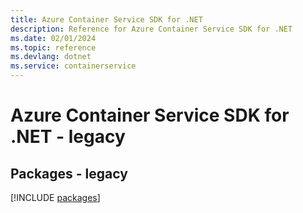 ```yaml
---
title: Azure Container Service SDK for .NET
description: Reference for Azure Container Service SDK for .NET
ms.date: 02/01/2024
ms.topic: reference
ms.devlang: dotnet
ms.service: containerservice
---
```

# Azure Container Service SDK for .NET - legacy
## Packages - legacy
[!INCLUDE [packages](container-service-index.md)]